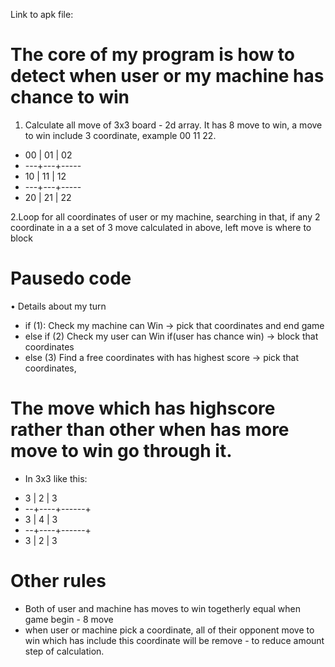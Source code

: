  Link to apk file: 

# The core of my program is how to detect when user or my machine has chance to win
1. Calculate all move of 3x3 board - 2d array. It has 8 move to win, a move to win include 3 coordinate, example 00 11 22.
 *   00 | 01 | 02
 *  ---+---+-----
 *   10 | 11 | 12
 *  ---+---+-----
 *   20 | 21 | 22

2.Loop for all coordinates of user or my machine, searching in that, if any 2 coordinate in a a set of 3 move calculated in above, left move is where to block   


# Pausedo code 
• Details about my turn 
- if (1): Check my machine can Win -> pick that coordinates and end game
- else if (2) Check my user can Win if(user has chance win) -> block that coordinates 
- else (3) Find a free coordinates with has highest score -> pick that coordinates, 

# The move which has highscore rather than other when has more move to win go through it.
- In 3x3 like this:
 *    3 |  2 |  3
 *  --+----+------+
 *    3 |  4 |  3
 *  --+----+------+
 *    3 |  2 |  3


# Other rules
- Both of user and machine has moves to win togetherly equal when game begin - 8 move
- when user or machine pick a coordinate, all of their opponent move to win which has include this coordinate will be remove - to reduce amount step of calculation.
    

